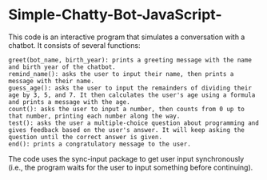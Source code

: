 # Simple-Chatty-Bot-JavaScript-
This code is an interactive program that simulates a conversation with a chatbot. It consists of several functions:

    greet(bot_name, birth_year): prints a greeting message with the name and birth year of the chatbot.
    remind_name(): asks the user to input their name, then prints a message with their name.
    guess_age(): asks the user to input the remainders of dividing their age by 3, 5, and 7. It then calculates the user's age using a formula and prints a message with the age.
    count(): asks the user to input a number, then counts from 0 up to that number, printing each number along the way.
    test(): asks the user a multiple-choice question about programming and gives feedback based on the user's answer. It will keep asking the question until the correct answer is given.
    end(): prints a congratulatory message to the user.

The code uses the sync-input package to get user input synchronously (i.e., the program waits for the user to input something before continuing).
